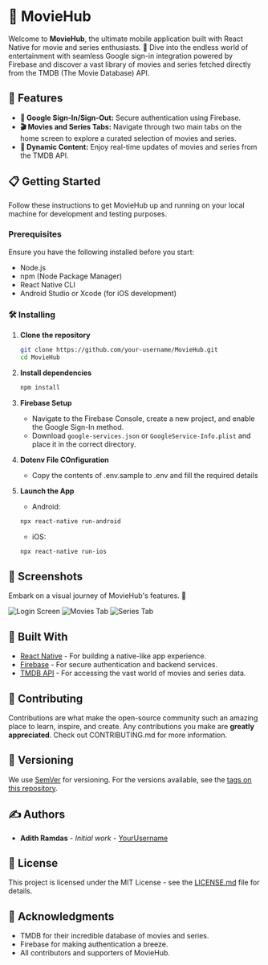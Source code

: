 
# 🎥 MovieHub

Welcome to **MovieHub**, the ultimate mobile application built with React Native for movie and series enthusiasts. 🌟 Dive into the endless world of entertainment with seamless Google sign-in integration powered by Firebase and discover a vast library of movies and series fetched directly from the TMDB (The Movie Database) API.

## 🚀 Features

- **🔐 Google Sign-In/Sign-Out:** Secure authentication using Firebase.
- **🎬 Movies and Series Tabs:** Navigate through two main tabs on the home screen to explore a curated selection of movies and series.
- **🔄 Dynamic Content:** Enjoy real-time updates of movies and series from the TMDB API.

## 📋 Getting Started

Follow these instructions to get MovieHub up and running on your local machine for development and testing purposes.

### Prerequisites

Ensure you have the following installed before you start:
- Node.js
- npm (Node Package Manager)
- React Native CLI
- Android Studio or Xcode (for iOS development)

### 🛠 Installing

1. **Clone the repository**

    ```bash
    git clone https://github.com/your-username/MovieHub.git
    cd MovieHub
    ```

2. **Install dependencies**

    ```bash
    npm install
    ```

3. **Firebase Setup**

    - Navigate to the Firebase Console, create a new project, and enable the Google Sign-In method.
    - Download `google-services.json` or `GoogleService-Info.plist` and place it in the correct directory.

4. **Dotenv File COnfiguration**

    - Copy the contents of .env.sample to .env and fill the required details

5. **Launch the App**

    - Android:

    ```bash
    npx react-native run-android
    ```

    - iOS:

    ```bash
    npx react-native run-ios
    ```

## 📸 Screenshots

Embark on a visual journey of MovieHub's features. 🌈

![Login Screen](path/to/login_screen.png)
![Movies Tab](path/to/movies_tab.png)
![Series Tab](path/to/series_tab.png)

## 🔧 Built With

- [React Native](https://reactnative.dev/) - For building a native-like app experience.
- [Firebase](https://firebase.google.com/) - For secure authentication and backend services.
- [TMDB API](https://developers.themoviedb.org/3/getting-started/introduction) - For accessing the vast world of movies and series data.

## 🤝 Contributing

Contributions are what make the open-source community such an amazing place to learn, inspire, and create. Any contributions you make are **greatly appreciated**. Check out CONTRIBUTING.md for more information.

## 📌 Versioning

We use [SemVer](http://semver.org/) for versioning. For the versions available, see the [tags on this repository](https://github.com/your-username/MovieHub/tags).

## ✍ Authors

- **Adith Ramdas** - *Initial work* - [YourUsername](https://github.com/aditramdas)

## 📝 License

This project is licensed under the MIT License - see the [LICENSE.md](LICENSE.md) file for details.

## 💖 Acknowledgments

- TMDB for their incredible database of movies and series.
- Firebase for making authentication a breeze.
- All contributors and supporters of MovieHub.
